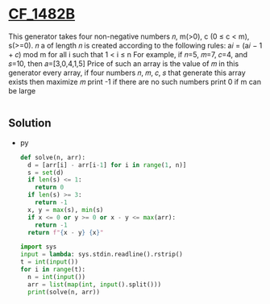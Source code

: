 # [CF_1482B](https://codeforces.com/contest/1482/B)

This generator takes four non-negative numbers 𝑛, m(>0), c (0 ≤ c < m), s(>=0). 𝑛
a of length 𝑛 is created according to the following rules:
  a𝑖 = (a𝑖 − 1 + 𝑐) mod m for all i such that 1 < i ≤ n
  For example, if 𝑛=5, 𝑚=7, 𝑐=4, and 𝑠=10, then 𝑎=[3,0,4,1,5]
Price of such an array is the value of 𝑚 in this generator
every array, if four numbers 𝑛, 𝑚, 𝑐, 𝑠 that generate this array exists then maximize 𝑚
print -1 if there are no such numbers
print 0 if m can be large

```txt

```

## Solution

* py

  ```py
  def solve(n, arr):
    d = [arr[i] - arr[i-1] for i in range(1, n)]
    s = set(d)
    if len(s) <= 1:
      return 0
    if len(s) >= 3:
      return -1
    x, y = max(s), min(s)
    if x <= 0 or y >= 0 or x - y <= max(arr):
      return -1
    return f"{x - y} {x}"

  import sys
  input = lambda: sys.stdin.readline().rstrip()
  t = int(input())
  for i in range(t):
    n = int(input())
    arr = list(map(int, input().split()))
    print(solve(n, arr))
  ```
